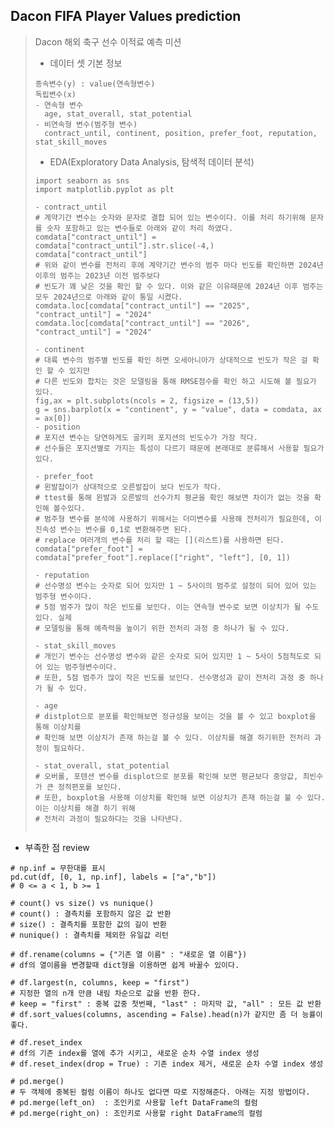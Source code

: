 ## Dacon FIFA Player Values prediction
> Dacon 해외 축구 선수 이적료 예측 미션
> - 데이터 셋 기본 정보
> ~~~ python3
> 종속변수(y) : value(연속형변수)
> 독립변수(x)
> - 연속형 변수
>   age, stat_overall, stat_potential
> - 비연속형 변수(범주형 변수)
>   contract_until, continent, position, prefer_foot, reputation, stat_skill_moves
> ~~~
> - EDA(Exploratory Data Analysis, 탐색적 데이터 분석)
> ~~~ python3
> import seaborn as sns
> import matplotlib.pyplot as plt
> 
> - contract_until
> # 계약기간 변수는 숫자와 문자로 결합 되어 있는 변수이다. 이를 처리 하기위해 문자를 숫자 포함하고 있는 변수들로 아래와 같이 처리 하였다.
> comdata["contract_until"] = comdata["contract_until"].str.slice(-4,)
> comdata["contract_until"]
> # 위와 같이 변수를 전처리 후에 계약기간 변수의 범주 마다 빈도를 확인하면 2024년 이후의 범주는 2023년 이전 범주보다
> # 빈도가 꽤 낮은 것을 확인 할 수 있다. 이와 같은 이유때문에 2024년 이후 범주는 모두 2024년으로 아래와 같이 통일 시켰다.
> comdata.loc[comdata["contract_until"] == "2025", "contract_until"] = "2024"
> comdata.loc[comdata["contract_until"] == "2026", "contract_until"] = "2024"
>
> - continent
> # 대륙 변수의 범주별 빈도를 확인 하면 오세아니아가 상대적으로 빈도가 작은 걸 확인 할 수 있지만
> # 다른 빈도와 합치는 것은 모델링을 통해 RMSE점수를 확인 하고 시도해 볼 필요가 있다.
> fig,ax = plt.subplots(ncols = 2, figsize = (13,5))
> g = sns.barplot(x = "continent", y = "value", data = comdata, ax = ax[0])
> - position
> # 포지션 변수는 당연하게도 골키퍼 포지션의 빈도수가 가장 작다.
> # 선수들은 포지션별로 가지는 특성이 다르기 때문에 본래대로 분류해서 사용할 필요가 있다.
>
> - prefer_foot
> # 왼발잡이가 상대적으로 오른발잡이 보다 빈도가 작다.
> # ttest를 통해 왼발과 오른발의 선수가치 평균을 확인 해보면 차이가 없는 것을 확인해 볼수있다.
> # 범주형 변수를 분석에 사용하기 위해서는 더미변수를 사용해 전처리가 필요한데, 이진속성 변수는 변수를 0,1로 변환해주면 된다.
> # replace 여러개의 변수를 처리 할 때는 [](리스트)를 사용하면 된다.
> comdata["prefer_foot"] = comdata["prefer_foot"].replace(["right", "left"], [0, 1])
>
> - reputation
> # 선수명성 변수는 숫자로 되어 있지만 1 ~ 5사이의 범주로 설정이 되어 있어 있는 범주형 변수이다.
> # 5점 범주가 많이 작은 빈도를 보인다. 이는 연속형 변수로 보면 이상치가 될 수도 있다. 실제 
> # 모델링을 통해 예측력을 높이기 위한 전처리 과정 중 하나가 될 수 있다.
>
> - stat_skill_moves
> # 개인기 변수는 선수명성 변수와 같은 숫자로 되어 있지만 1 ~ 5사이 5점척도로 되어 있는 범주형변수이다.
> # 또한, 5점 범주가 많이 작은 빈도를 보인다. 선수명성과 같이 전처리 과정 중 하나가 될 수 있다.
>
> - age
> # distplot으로 분포를 확인해보면 정규성을 보이는 것을 볼 수 있고 boxplot을 통해 이상치를
> # 확인해 보면 이상치가 존재 하는걸 볼 수 있다. 이상치를 해결 하기위한 전처리 과정이 필요하다.
>
> - stat_overall, stat_potential
> # 오버롤, 포텐션 변수를 displot으로 분포를 확인해 보면 평균보다 중앙값, 최빈수가 큰 정적편포를 보인다.
> # 또한, boxplot을 사용해 이상치를 확인해 보면 이상치가 존재 하는걸 불 수 있다. 이는 이상치를 해결 하기 위해
> # 전처리 과정이 필요하다는 것을 나타낸다.
>
>
> ~~~



- 부족한 점 review
~~~python3
# np.inf = 무한대를 표시
pd.cut(df, [0, 1, np.inf], labels = ["a","b"])
# 0 <= a < 1, b >= 1

# count() vs size() vs nunique()
# count() : 결측치를 포함하지 않은 값 반환
# size() : 결측치를 포함한 값의 길이 반환
# nunique() : 결측치를 제외한 유일값 리턴

# df.rename(columns = {"기존 열 이름" : "새로운 열 이름"})
# df의 열이름을 변경할때 dict형을 이용하면 쉽게 바꿀수 있이다.

# df.largest(n, columns, keep = "first")
# 지정한 열의 n개 만큼 내림 차순으로 값을 반환 한다.
# keep = "first" : 중복 값중 첫번째, "last" : 마지막 값, "all" : 모든 값 반환
# df.sort_values(columns, ascending = False).head(n)가 같지만 좀 더 능률이 좋다.

# df.reset_index
# df의 기존 index를 열에 추가 시키고, 새로운 순차 수열 index 생성
# df.reset_index(drop = True) : 기존 index 제거, 새로운 순차 수열 index 생성

# pd.merge()
# 두 객체에 중복된 컬럼 이름이 하나도 없다면 따로 지정해준다. 아래는 지정 방법이다.
# pd.merge(left_on)  : 조인키로 사용할 left DataFrame의 컬럼
# pd.merge(right_on) : 조인키로 사용할 right DataFrame의 컬럼
~~~
